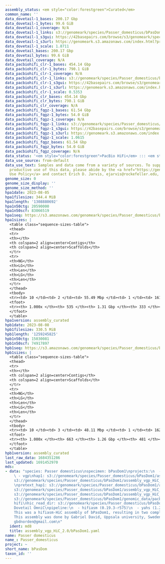 ```yaml
---
assembly_status: <em style="color:forestgreen">Curated</em>
common_name: ''
data_dovetail-1_bases: 200.17 Gbp
data_dovetail-1_bytes: 99.6 GiB
data_dovetail-1_coverage: N/A
data_dovetail-1_links: s3://genomeark/species/Passer_domesticus/bPasDom1/genomic_data/dovetail/<br>
data_dovetail-1_s3gui: https://42basepairs.com/browse/s3/genomeark/species/Passer_domesticus/bPasDom1/genomic_data/dovetail/
data_dovetail-1_s3url: https://genomeark.s3.amazonaws.com/index.html?prefix=species/Passer_domesticus/bPasDom1/genomic_data/dovetail/
data_dovetail-1_scale: 1.8711
data_dovetail_bases: 200.17 Gbp
data_dovetail_bytes: 99.6 GiB
data_dovetail_coverage: N/A
data_pacbiohifi_clr-1_bases: 454.14 Gbp
data_pacbiohifi_clr-1_bytes: 790.1 GiB
data_pacbiohifi_clr-1_coverage: N/A
data_pacbiohifi_clr-1_links: s3://genomeark/species/Passer_domesticus/bPasDom1/genomic_data/pacbio_hifi/<br>
data_pacbiohifi_clr-1_s3gui: https://42basepairs.com/browse/s3/genomeark/species/Passer_domesticus/bPasDom1/genomic_data/pacbio_hifi/
data_pacbiohifi_clr-1_s3url: https://genomeark.s3.amazonaws.com/index.html?prefix=species/Passer_domesticus/bPasDom1/genomic_data/pacbio_hifi/
data_pacbiohifi_clr-1_scale: 0.5353
data_pacbiohifi_clr_bases: 454.14 Gbp
data_pacbiohifi_clr_bytes: 790.1 GiB
data_pacbiohifi_clr_coverage: N/A
data_pacbiohifi_fqgz-1_bases: 61.54 Gbp
data_pacbiohifi_fqgz-1_bytes: 54.0 GiB
data_pacbiohifi_fqgz-1_coverage: N/A
data_pacbiohifi_fqgz-1_links: s3://genomeark/species/Passer_domesticus/bPasDom1/genomic_data/pacbio_hifi/<br>
data_pacbiohifi_fqgz-1_s3gui: https://42basepairs.com/browse/s3/genomeark/species/Passer_domesticus/bPasDom1/genomic_data/pacbio_hifi/
data_pacbiohifi_fqgz-1_s3url: https://genomeark.s3.amazonaws.com/index.html?prefix=species/Passer_domesticus/bPasDom1/genomic_data/pacbio_hifi/
data_pacbiohifi_fqgz-1_scale: 1.0615
data_pacbiohifi_fqgz_bases: 61.54 Gbp
data_pacbiohifi_fqgz_bytes: 54.0 GiB
data_pacbiohifi_fqgz_coverage: N/A
data_status: '<em style="color:forestgreen">PacBio HiFi</em> ::: <em style="color:forestgreen">Dovetail</em>'
data_use_source: from-default
data_use_text: Samples and data come from a variety of sources. To support fair and
  productive use of this data, please abide by the <a href="https://genome10k.soe.ucsc.edu/data-use-policies/">Data
  Use Policy</a> and contact Erich D. Jarvis, ejarvis@rockefeller.edu, with any questions.
genome_size: 0
genome_size_display: ''
genome_size_method: ''
hpa1date: 2023-08-05
hpa1filesize: 344.4 MiB
hpa1length: '1308880692'
hpa1n50ctg: 20590000
hpa1n50scf: 83066519
hpa1seq: https://s3.amazonaws.com/genomeark/species/Passer_domesticus/bPasDom1/assembly_curated/bPasDom1.hap1.cur.20230805.fasta.gz
hpa1sizes: |
  <table class="sequence-sizes-table">
  <thead>
  <tr>
  <th></th>
  <th colspan=2 align=center>Contigs</th>
  <th colspan=2 align=center>Scaffolds</th>
  </tr>
  <tr>
  <th>NG</th>
  <th>LG</th>
  <th>Len</th>
  <th>LG</th>
  <th>Len</th>
  </tr>
  </thead>
  <tbody>
  <tr><td> 10 </td><td> 2 </td><td> 55.49 Mbp </td><td> 1 </td><td> 161.09 Mbp </td></tr><tr><td> 20 </td><td> 5 </td><td> 49.71 Mbp </td><td> 2 </td><td> 127.38 Mbp </td></tr><tr><td> 30 </td><td> 8 </td><td> 35.51 Mbp </td><td> 3 </td><td> 123.61 Mbp </td></tr><tr><td> 40 </td><td> 12 </td><td> 29.72 Mbp </td><td> 5 </td><td> 84.38 Mbp </td></tr><tr style="background-color:#cccccc;"><td> 50 </td><td> 17 </td><td style="background-color:#88ff88;"> 20.59 Mbp </td><td> 6 </td><td style="background-color:#88ff88;"> 83.07 Mbp </td></tr><tr><td> 60 </td><td> 24 </td><td> 15.66 Mbp </td><td> 8 </td><td> 62.69 Mbp </td></tr><tr><td> 70 </td><td> 33 </td><td> 12.53 Mbp </td><td> 11 </td><td> 46.52 Mbp </td></tr><tr><td> 80 </td><td> 47 </td><td> 6.69 Mbp </td><td> 14 </td><td> 23.72 Mbp </td></tr><tr><td> 90 </td><td> 77 </td><td> 2.71 Mbp </td><td> 22 </td><td> 12.53 Mbp </td></tr><tr><td> 100 </td><td> 535 </td><td> 2.00 Kbp </td><td> 333 </td><td> 2.00 Kbp </td></tr></tbody>
  <tfoot>
  <tr><th> 1.000x </th><th> 535 </th><th> 1.31 Gbp </th><th> 333 </th><th> 1.31 Gbp </th></tr>
  </tfoot>
  </table>
hpa1version: assembly_curated
hpb1date: 2023-08-08
hpb1filesize: 330.5 MiB
hpb1length: '1259245825'
hpb1n50ctg: 15030081
hpb1n50scf: 74917897
hpb1seq: https://s3.amazonaws.com/genomeark/species/Passer_domesticus/bPasDom1/assembly_curated/bPasDom1.hap2.cur.20230808.fasta.gz
hpb1sizes: |
  <table class="sequence-sizes-table">
  <thead>
  <tr>
  <th></th>
  <th colspan=2 align=center>Contigs</th>
  <th colspan=2 align=center>Scaffolds</th>
  </tr>
  <tr>
  <th>NG</th>
  <th>LG</th>
  <th>Len</th>
  <th>LG</th>
  <th>Len</th>
  </tr>
  </thead>
  <tbody>
  <tr><td> 10 </td><td> 3 </td><td> 48.11 Mbp </td><td> 1 </td><td> 162.12 Mbp </td></tr><tr><td> 20 </td><td> 6 </td><td> 40.56 Mbp </td><td> 2 </td><td> 129.48 Mbp </td></tr><tr><td> 30 </td><td> 9 </td><td> 29.69 Mbp </td><td> 3 </td><td> 121.33 Mbp </td></tr><tr><td> 40 </td><td> 14 </td><td> 23.46 Mbp </td><td> 5 </td><td> 77.87 Mbp </td></tr><tr style="background-color:#cccccc;"><td> 50 </td><td> 21 </td><td style="background-color:#88ff88;"> 15.03 Mbp </td><td> 6 </td><td style="background-color:#88ff88;"> 74.92 Mbp </td></tr><tr><td> 60 </td><td> 30 </td><td> 12.62 Mbp </td><td> 8 </td><td> 61.89 Mbp </td></tr><tr><td> 70 </td><td> 42 </td><td> 8.30 Mbp </td><td> 10 </td><td> 44.61 Mbp </td></tr><tr><td> 80 </td><td> 62 </td><td> 5.12 Mbp </td><td> 16 </td><td> 15.63 Mbp </td></tr><tr><td> 90 </td><td> 101 </td><td> 1.83 Mbp </td><td> 28 </td><td> 6.40 Mbp </td></tr><tr><td> 100 </td><td> 663 </td><td> 1.00 Kbp </td><td> 481 </td><td> 1.00 Kbp </td></tr></tbody>
  <tfoot>
  <tr><th> 1.000x </th><th> 663 </th><th> 1.26 Gbp </th><th> 481 </th><th> 1.26 Gbp </th></tr>
  </tfoot>
  </table>
hpb1version: assembly_curated
last_raw_data: 1684351286
last_updated: 1691452970
mds:
- data: "species: Passer domesticus\nspecimen: bPasDom1\nprojects:\n  - erga       \n
    \ - vgp\nhap1: s3://genomeark/species/Passer_domesticus/bPasDom1/assembly_vgp_HiC_2.0/bPasDom1.HiC.hap1.20230510.fasta.gz\nhap2:
    s3://genomeark/species/Passer_domesticus/bPasDom1/assembly_vgp_HiC_2.0/bPasDom1.HiC.hap2.20230510.fasta.gz\nprimary:
    \npretext_hap1: s3://genomeark/species/Passer_domesticus/bPasDom1/assembly_vgp_HiC_2.0/evaluation/hap1/pretext/bPasDom1_hap1_s2_heatmap.pretext\npretext_hap2:
    s3://genomeark/species/Passer_domesticus/bPasDom1/assembly_vgp_HiC_2.0/evaluation/hap2/pretext/bPasDom1_hap2_s2_heatmap.pretext\npretext_primary:\nkmer_spectra_img:
    s3://genomeark/species/Passer_domesticus/bPasDom1/assembly_vgp_HiC_2.0/evaluation/merqury/bPasDom1_png/\npacbio_read_dir:
    s3://genomeark/species/Passer_domesticus/bPasDom1/genomic_data/pacbio_hifi/\npacbio_read_type:
    hifi\nhic_read_dir: s3://genomeark/species/Passer_domesticus/bPasDom1/genomic_data/dovetail/\nhic_kit:
    Dovetail OmniC\npipeline:\n  - hifiasm (0.19.3-r575)\n  - yahs (1.2a.1)\nnotes:
    This was a hifiasm-HiC assembly of bPasDom1, resulting in two complete haplotypes.
    This assembly was done by Gabriel David, Uppsala university, Sweden. contact:
    gbdnorden@gmail.com\n"
  ident: md8
  title: assembly_vgp_HiC_2.0/bPasDom1.yaml
name: Passer domesticus
name_: Passer_domesticus
project: ~
short_name: bPasDom
taxon_id: ''
---
```


